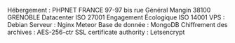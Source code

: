 Hébergement : 
	PHPNET FRANCE
	97-97 bis rue Général Mangin
	38100 GRENOBLE 
	Datacenter ISO 27001
	Engagement Écologique ISO 14001
VPS :
	Debian
Serveur :
	Nginx
	Meteor
Base de donnée :
	MongoDB
Chiffrement des archives : 
    AES-256-ctr
SSL certificate authority :
	Letsencrypt